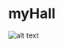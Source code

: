 # myHall
![alt text](https://i.postimg.cc/4xZZFj2n/screencapture-yusmnn-github-io-my-Hall-2022-08-27-03-30-18.png)
